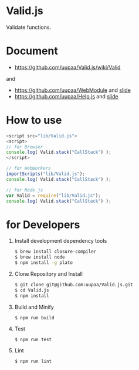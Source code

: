 Valid.js
=========

Validate functions.

# Document

- https://github.com/uupaa/Valid.js/wiki/Valid

and

- https://github.com/uupaa/WebModule and [slide](http://uupaa.github.io/Slide/slide/WebModule/index.html)
- https://github.com/uupaa/Help.js and [slide](http://uupaa.github.io/Slide/slide/Help.js/index.html)

# How to use

```js
<script src="lib/Valid.js">
<script>
// for Browser
console.log( Valid.stack("CallStack") );
</script>
```

```js
// for WebWorkers
importScripts("lib/Valid.js");
console.log( Valid.stack("CallStack") );
```

```js
// for Node.js
var Valid = require("lib/Valid.js");
console.log( Valid.stack("CallStack") );
```

# for Developers

1. Install development dependency tools

    ```sh
    $ brew install closure-compiler
    $ brew install node
    $ npm install -g plato
    ```

2. Clone Repository and Install

    ```sh
    $ git clone git@github.com:uupaa/Valid.js.git
    $ cd Valid.js
    $ npm install
    ```

3. Build and Minify

    `$ npm run build`

4. Test

    `$ npm run test`

5. Lint

    `$ npm run lint`


